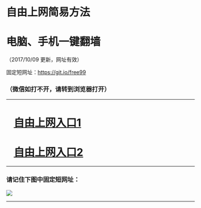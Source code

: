 ﻿# 自由上网简易方法

# 电脑、手机一键翻墙

（2017/10/09 更新，网址有效）

固定短网址：https://git.io/free99

### （微信如打不开，请转到浏览器打开）


***





# &nbsp;&nbsp; <a href="http://ft1952723997.fwq-tz-1001.info/fwqtz01.html?t=100900112961 " target="_blank">自由上网入口1</a>
# &nbsp;&nbsp; <a href="http://ft3082032756.fwq-tz-1002.info/fwqtz02.html?t=10090019416 " target="_blank">自由上网入口2</a>
***

### 请记住下图中固定短网址：

<img src="https://s3-us-west-2.amazonaws.com/fwq-1001/yjfq-20170905okok.png" /> 


***

